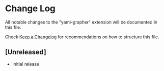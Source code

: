 # Change Log

All notable changes to the "yaml-grapher" extension will be documented in this file.

Check [Keep a Changelog](http://keepachangelog.com/) for recommendations on how to structure this file.

## [Unreleased]

- Initial release